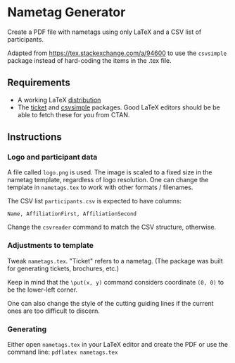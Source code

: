 # Nametag Generator

Create a PDF file with nametags using only LaTeX and a CSV list of participants.

Adapted from https://tex.stackexchange.com/a/94600 to use the `csvsimple` package
instead of hard-coding the items in the .tex file.

## Requirements

* A working LaTeX [distribution](https://www.google.com/search?q=how+to+install+latex)
* The [ticket](https://ctan.org/pkg/ticket) and
  [csvsimple](https://ctan.org/pkg/csvsimple?lang=en) packages.
  Good LaTeX editors should be be able to fetch these for you from CTAN.

## Instructions

### Logo and participant data

A file called `logo.png` is used. The image is scaled to a fixed size in the
nametag template, regardless of logo resolution. One can change the template
in `nametags.tex` to work with other formats / filenames.

The CSV list `participants.csv` is expected to have columns:

`Name, AffiliationFirst, AffiliationSecond`

Change the `csvreader` command to match the CSV structure, otherwise.

### Adjustments to template

Tweak `nametags.tex`. "Ticket" refers to a nametag.
(The package was built for generating tickets, brochures, etc.)

Keep in mind that the `\put(x, y)` command considers coordinate `(0, 0)`
to be the lower-left corner.

One can also change the style of the cutting guiding lines if 
the current ones are too difficult to discern.

### Generating

Either open `nametags.tex` in your LaTeX editor and create the PDF
or use the command line: `pdflatex nametags.tex`
